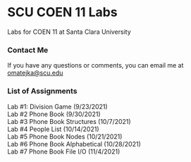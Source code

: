 # SCU COEN 11 Labs
 Labs for COEN 11 at Santa Clara University
 
 ### Contact Me
 If you have any questions or comments, you can email me at omatejka@scu.edu

### List of Assignments
 Lab #1: Division Game (9/23/2021)  
 Lab #2 Phone Book (9/30/2021)  
 Lab #3 Phone Book Structures (10/7/2021)  
 Lab #4 People List (10/14/2021)  
 Lab #5 Phone Book Nodes (10/21/2021)  
 Lab #6 Phone Book Alphabetical (10/28/2021)  
 Lab #7 Phone Book File I/O (11/4/2021)
